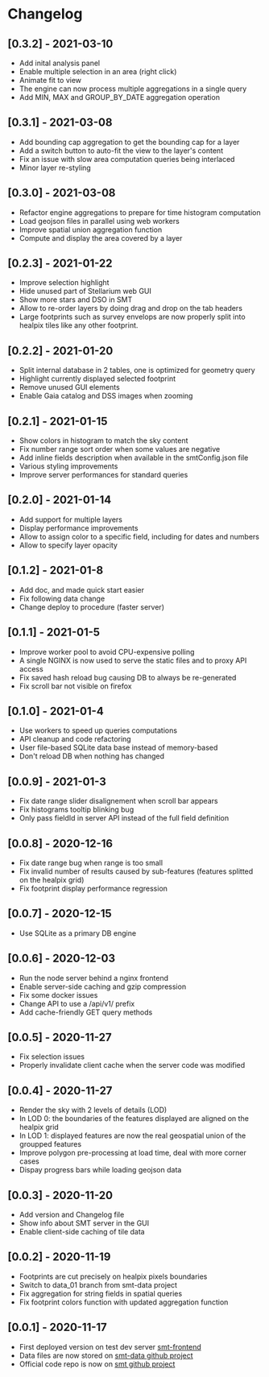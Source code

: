 # Changelog

## [0.3.2] - 2021-03-10
- Add inital analysis panel
- Enable multiple selection in an area (right click)
- Animate fit to view
- The engine can now process multiple aggregations in a single query
- Add MIN, MAX and GROUP_BY_DATE aggregation operation

## [0.3.1] - 2021-03-08
- Add bounding cap aggregation to get the bounding cap for a layer
- Add a switch button to auto-fit the view to the layer's content
- Fix an issue with slow area computation queries being interlaced
- Minor layer re-styling

## [0.3.0] - 2021-03-08
- Refactor engine aggregations to prepare for time histogram computation
- Load geojson files in parallel using web workers
- Improve spatial union aggregation function
- Compute and display the area covered by a layer

## [0.2.3] - 2021-01-22
- Improve selection highlight
- Hide unused part of Stellarium web GUI
- Show more stars and DSO in SMT
- Allow to re-order layers by doing drag and drop on the tab headers
- Large footprints such as survey envelops are now properly split into healpix tiles like any other footprint.

## [0.2.2] - 2021-01-20
- Split internal database in 2 tables, one is optimized for geometry query
- Highlight currently displayed selected footprint
- Remove unused GUI elements
- Enable Gaia catalog and DSS images when zooming

## [0.2.1] - 2021-01-15
- Show colors in histogram to match the sky content
- Fix number range sort order when some values are negative
- Add inline fields description when available in the smtConfig.json file
- Various styling improvements
- Improve server performances for standard queries

## [0.2.0] - 2021-01-14
- Add support for multiple layers
- Display performance improvements
- Allow to assign color to a specific field, including for dates and numbers
- Allow to specify layer opacity

## [0.1.2] - 2021-01-8
- Add doc, and made quick start easier
- Fix following data change
- Change deploy to procedure (faster server)

## [0.1.1] - 2021-01-5
- Improve worker pool to avoid CPU-expensive polling
- A single NGINX is now used to serve the static files and to proxy API access
- Fix saved hash reload bug causing DB to always be re-generated
- Fix scroll bar not visible on firefox

## [0.1.0] - 2021-01-4
- Use workers to speed up queries computations
- API cleanup and code refactoring
- User file-based SQLite data base instead of memory-based
- Don't reload DB when nothing has changed

## [0.0.9] - 2021-01-3
- Fix date range slider disalignement when scroll bar appears
- Fix histograms tooltip blinking bug
- Only pass fieldId in server API instead of the full field definition

## [0.0.8] - 2020-12-16
- Fix date range bug when range is too small
- Fix invalid number of results caused by sub-features (features splitted on the healpix grid)
- Fix footprint display performance regression

## [0.0.7] - 2020-12-15
- Use SQLite as a primary DB engine

## [0.0.6] - 2020-12-03
- Run the node server behind a nginx frontend
- Enable server-side caching and gzip compression
- Fix some docker issues
- Change API to use a /api/v1/ prefix
- Add cache-friendly GET query methods

## [0.0.5] - 2020-11-27
- Fix selection issues
- Properly invalidate client cache when the server code was modified

## [0.0.4] - 2020-11-27
- Render the sky with 2 levels of details (LOD)
- In LOD 0: the boundaries of the features displayed are aligned on the healpix grid
- In LOD 1: displayed features are now the real geospatial union of the groupped features
- Improve polygon pre-processing at load time, deal with more corner cases
- Dispay progress bars while loading geojson data

## [0.0.3] - 2020-11-20
- Add version and Changelog file
- Show info about SMT server in the GUI
- Enable client-side caching of tile data

## [0.0.2] - 2020-11-19
- Footprints are cut precisely on healpix pixels boundaries
- Switch to data_01 branch from smt-data project
- Fix aggregation for string fields in spatial queries
- Fix footprint colors function with updated aggregation function

## [0.0.1] - 2020-11-17

- First deployed version on test dev server [smt-frontend](https://smt-frontend.stellarium-web.org/)
- Data files are now stored on [smt-data github project](https://github.com/Stellarium-Labs/smt-data)
- Official code repo is now on [smt github project](https://github.com/Stellarium-Labs/smt)
